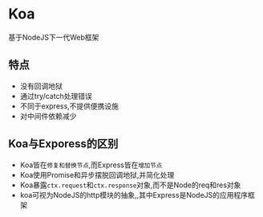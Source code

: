 # Koa
基于NodeJS下一代Web框架

## 特点
* 没有回调地狱
* 通过try/catch处理错误
* 不同于express,不提供便携设施
* 对中间件依赖减少

## Koa与Exporess的区别
* Koa皆在`修复和替换节点`,而Express皆在`增加节点`
* Koa使用Promise和异步摆脱回调地狱,并简化处理
* Koa暴露`ctx.request`和`ctx.response`对象,而不是Node的req和res对象
* koa可视为NodeJS的http模块的抽象,,其中Express是NodeJS的应用程序框架